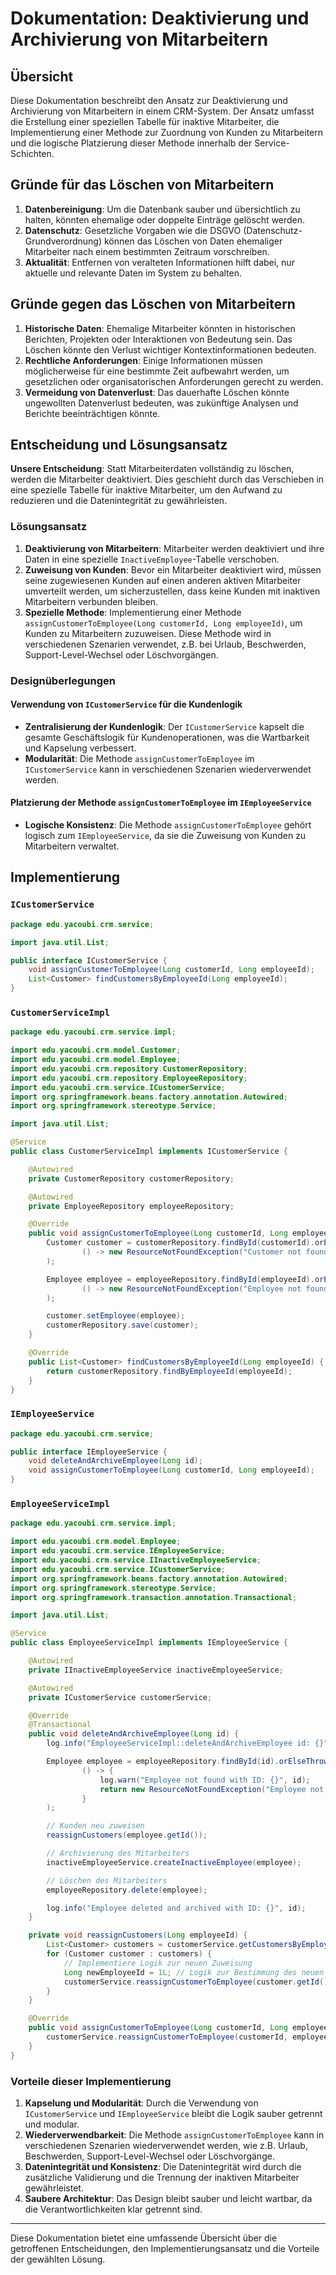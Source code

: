 # Dokumentation: Deaktivierung und Archivierung von Mitarbeitern

## Übersicht

Diese Dokumentation beschreibt den Ansatz zur Deaktivierung und Archivierung von Mitarbeitern in einem CRM-System. Der Ansatz umfasst die Erstellung einer speziellen Tabelle für inaktive Mitarbeiter, die Implementierung einer Methode zur Zuordnung von Kunden zu Mitarbeitern und die logische Platzierung dieser Methode innerhalb der Service-Schichten.

## Gründe für das Löschen von Mitarbeitern

1. **Datenbereinigung**: Um die Datenbank sauber und übersichtlich zu halten, könnten ehemalige oder doppelte Einträge gelöscht werden.
2. **Datenschutz**: Gesetzliche Vorgaben wie die DSGVO (Datenschutz-Grundverordnung) können das Löschen von Daten ehemaliger Mitarbeiter nach einem bestimmten Zeitraum vorschreiben.
3. **Aktualität**: Entfernen von veralteten Informationen hilft dabei, nur aktuelle und relevante Daten im System zu behalten.

## Gründe gegen das Löschen von Mitarbeitern

1. **Historische Daten**: Ehemalige Mitarbeiter könnten in historischen Berichten, Projekten oder Interaktionen von Bedeutung sein. Das Löschen könnte den Verlust wichtiger Kontextinformationen bedeuten.
2. **Rechtliche Anforderungen**: Einige Informationen müssen möglicherweise für eine bestimmte Zeit aufbewahrt werden, um gesetzlichen oder organisatorischen Anforderungen gerecht zu werden.
3. **Vermeidung von Datenverlust**: Das dauerhafte Löschen könnte ungewollten Datenverlust bedeuten, was zukünftige Analysen und Berichte beeinträchtigen könnte.

## Entscheidung und Lösungsansatz

**Unsere Entscheidung**: Statt Mitarbeiterdaten vollständig zu löschen, werden die Mitarbeiter deaktiviert. Dies geschieht durch das Verschieben in eine spezielle Tabelle für inaktive Mitarbeiter, um den Aufwand zu reduzieren und die Datenintegrität zu gewährleisten.

### Lösungsansatz

1. **Deaktivierung von Mitarbeitern**: Mitarbeiter werden deaktiviert und ihre Daten in eine spezielle `InactiveEmployee`-Tabelle verschoben.
2. **Zuweisung von Kunden**: Bevor ein Mitarbeiter deaktiviert wird, müssen seine zugewiesenen Kunden auf einen anderen aktiven Mitarbeiter umverteilt werden, um sicherzustellen, dass keine Kunden mit inaktiven Mitarbeitern verbunden bleiben.
3. **Spezielle Methode**: Implementierung einer Methode `assignCustomerToEmployee(Long customerId, Long employeeId)`, um Kunden zu Mitarbeitern zuzuweisen. Diese Methode wird in verschiedenen Szenarien verwendet, z.B. bei Urlaub, Beschwerden, Support-Level-Wechsel oder Löschvorgängen.

### Designüberlegungen

#### Verwendung von `ICustomerService` für die Kundenlogik

- **Zentralisierung der Kundenlogik**: Der `ICustomerService` kapselt die gesamte Geschäftslogik für Kundenoperationen, was die Wartbarkeit und Kapselung verbessert.
- **Modularität**: Die Methode `assignCustomerToEmployee` im `ICustomerService` kann in verschiedenen Szenarien wiederverwendet werden.

#### Platzierung der Methode `assignCustomerToEmployee` im `IEmployeeService`

- **Logische Konsistenz**: Die Methode `assignCustomerToEmployee` gehört logisch zum `IEmployeeService`, da sie die Zuweisung von Kunden zu Mitarbeitern verwaltet.

## Implementierung

### `ICustomerService`

```java
package edu.yacoubi.crm.service;

import java.util.List;

public interface ICustomerService {
    void assignCustomerToEmployee(Long customerId, Long employeeId);
    List<Customer> findCustomersByEmployeeId(Long employeeId);
}
```

### `CustomerServiceImpl`

```java
package edu.yacoubi.crm.service.impl;

import edu.yacoubi.crm.model.Customer;
import edu.yacoubi.crm.model.Employee;
import edu.yacoubi.crm.repository.CustomerRepository;
import edu.yacoubi.crm.repository.EmployeeRepository;
import edu.yacoubi.crm.service.ICustomerService;
import org.springframework.beans.factory.annotation.Autowired;
import org.springframework.stereotype.Service;

import java.util.List;

@Service
public class CustomerServiceImpl implements ICustomerService {

    @Autowired
    private CustomerRepository customerRepository;

    @Autowired
    private EmployeeRepository employeeRepository;

    @Override
    public void assignCustomerToEmployee(Long customerId, Long employeeId) {
        Customer customer = customerRepository.findById(customerId).orElseThrow(
                () -> new ResourceNotFoundException("Customer not found with ID: " + customerId)
        );

        Employee employee = employeeRepository.findById(employeeId).orElseThrow(
                () -> new ResourceNotFoundException("Employee not found with ID: " + employeeId)
        );

        customer.setEmployee(employee);
        customerRepository.save(customer);
    }

    @Override
    public List<Customer> findCustomersByEmployeeId(Long employeeId) {
        return customerRepository.findByEmployeeId(employeeId);
    }
}
```

### `IEmployeeService`

```java
package edu.yacoubi.crm.service;

public interface IEmployeeService {
    void deleteAndArchiveEmployee(Long id);
    void assignCustomerToEmployee(Long customerId, Long employeeId);
}
```

### `EmployeeServiceImpl`

```java
package edu.yacoubi.crm.service.impl;

import edu.yacoubi.crm.model.Employee;
import edu.yacoubi.crm.service.IEmployeeService;
import edu.yacoubi.crm.service.IInactiveEmployeeService;
import edu.yacoubi.crm.service.ICustomerService;
import org.springframework.beans.factory.annotation.Autowired;
import org.springframework.stereotype.Service;
import org.springframework.transaction.annotation.Transactional;

import java.util.List;

@Service
public class EmployeeServiceImpl implements IEmployeeService {

    @Autowired
    private IInactiveEmployeeService inactiveEmployeeService;

    @Autowired
    private ICustomerService customerService;

    @Override
    @Transactional
    public void deleteAndArchiveEmployee(Long id) {
        log.info("EmployeeServiceImpl::deleteAndArchiveEmployee id: {}", id);

        Employee employee = employeeRepository.findById(id).orElseThrow(
                () -> {
                    log.warn("Employee not found with ID: {}", id);
                    return new ResourceNotFoundException("Employee not found with ID: " + id);
                }
        );

        // Kunden neu zuweisen
        reassignCustomers(employee.getId());

        // Archivierung des Mitarbeiters
        inactiveEmployeeService.createInactiveEmployee(employee);

        // Löschen des Mitarbeiters
        employeeRepository.delete(employee);

        log.info("Employee deleted and archived with ID: {}", id);
    }

    private void reassignCustomers(Long employeeId) {
        List<Customer> customers = customerService.getCustomersByEmployeeId(employeeId);
        for (Customer customer : customers) {
            // Implementiere Logik zur neuen Zuweisung
            Long newEmployeeId = 1L; // Logik zur Bestimmung des neuen Mitarbeiters
            customerService.reassignCustomerToEmployee(customer.getId(), newEmployeeId);
        }
    }

    @Override
    public void assignCustomerToEmployee(Long customerId, Long employeeId) {
        customerService.reassignCustomerToEmployee(customerId, employeeId);
    }
}
```

### Vorteile dieser Implementierung

1. **Kapselung und Modularität**: Durch die Verwendung von `ICustomerService` und `IEmployeeService` bleibt die Logik sauber getrennt und modular.
2. **Wiederverwendbarkeit**: Die Methode `assignCustomerToEmployee` kann in verschiedenen Szenarien wiederverwendet werden, wie z.B. Urlaub, Beschwerden, Support-Level-Wechsel oder Löschvorgänge.
3. **Datenintegrität und Konsistenz**: Die Datenintegrität wird durch die zusätzliche Validierung und die Trennung der inaktiven Mitarbeiter gewährleistet.
4. **Saubere Architektur**: Das Design bleibt sauber und leicht wartbar, da die Verantwortlichkeiten klar getrennt sind.

---

Diese Dokumentation bietet eine umfassende Übersicht über die getroffenen Entscheidungen, den Implementierungsansatz und die Vorteile der gewählten Lösung.